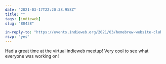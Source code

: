```yaml
---
date: "2021-03-17T22:20:38.958Z"
title: ""
tags: [indieweb]
slug: "80438"

in-reply-to: "https://events.indieweb.org/2021/03/homebrew-website-club-europe-london-RPPFzlAKm73H"
rsvp: "yes"
---
```

Had a great time at the virtual indieweb meetup! Very cool to see what everyone was working on!